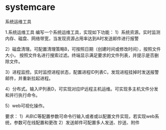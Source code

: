# systemcare
系统运维工具

1.系统运维工具 编写一个系统运维工具，实现如下功能： 1）系统资源。实时监测内存、磁盘、网络带宽，当发现资源占用率达到A时发送邮件进行报警 

2）磁盘清理。可配置清理策略B，可按照日期（创建时间或修改时间），按照文件大小， 按照文件名进行搜索过滤。终端显示满足要求的文件列表，并提示是否删除文件。 

3）进程监控。实时监控进程状态，配置进程ID列表C，发现进程挂掉时发送报警邮件，并重新拉起进程。

4）分布式。输入IP列表D，可实现对应IP远程主机运维。可实现多主机文件分发和并行执行命令。 

5）web可视化操作。  

要求： 1）A\B\C等配置参数可命令行输入或者或以配置文件实现，若实现web系统，参数可在线配置和更改 2）发送邮件可配置多人发送、抄送、附件
